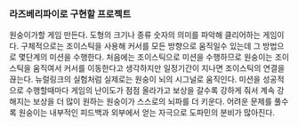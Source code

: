 ### 라즈베리파이로 구현할 프로젝트
원숭이가할 게임 만든다. 도형의 크기나 종류 숫자의 의미를 파악해 클리어하는 게임이다. 구체적으로는 조이스틱을 사용해 커서를 모든 방향으로 움직일수 있는데 그 방법으로 몇단계의 미션을 수행한다. 처음에는 조이스틱으로 미션을 수행하므로 원숭이는 조이스틱을 움직여서 커서를 이동한다고 생각하지만 일정기간이 지나면 조이스틱의 연결을 끊는다. 뉴럴링크의 실험처럼 실제로는 원숭이 뇌의 시그널로 움직인다. 미션을 성공적으로 수행할때마다 게임의 난이도가 점점 올라가고 보상을 갈수록 강하게 줘서 계속 강해지는 보상을 더 많이 원하는 원숭이가 스스로의 뇌파를 더 키운다. 어려운 문제를 풀수록 원숭이는 내부적인 피드백과 외부에서 얻는 자극으로 도파민의 분비가 많아진다.
